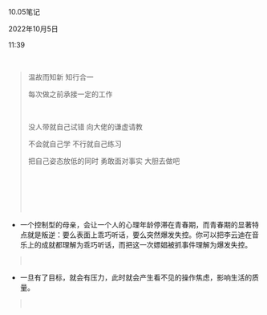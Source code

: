 10.05笔记

2022年10月5日

11:39

 

> 温故而知新 知行合一
>
> 每次做之前承接一定的工作
>
>  
>
> 没人带就自己试错 向大佬的谦虚请教
>
> 不会就自己学 不行就自己练习
>
> 把自己姿态放低的同时 勇敢面对事实 大胆去做吧
>
>  
>
>  
>
>  

-   一个控制型的母亲，会让一个人的心理年龄停滞在青春期，而青春期的显著特点就是叛逆：要么表面上乖巧听话，要么突然爆发失控。你可以把李云迪在音乐上的成就都理解为乖巧听话，而把这一次嫖娼被抓事件理解为爆发失控。

>  

-   一旦有了目标，就会有压力，此时就会产生看不见的操作焦虑，影响生活的质量。

>  
